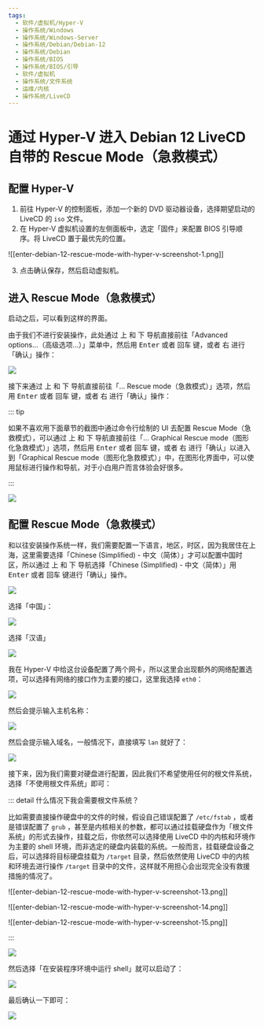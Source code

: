 ```yaml
---
tags:
  - 软件/虚拟机/Hyper-V
  - 操作系统/Windows
  - 操作系统/Windows-Server
  - 操作系统/Debian/Debian-12
  - 操作系统/Debian
  - 操作系统/BIOS
  - 操作系统/BIOS/引导
  - 软件/虚拟机
  - 操作系统/文件系统
  - 运维/内核
  - 操作系统/LiveCD
---
```

# 通过 Hyper-V 进入 Debian 12 LiveCD 自带的 Rescue Mode（急救模式）

## 配置 Hyper-V

1. 前往 Hyper-V 的控制面板，添加一个新的 DVD 驱动器设备，选择期望启动的 LiveCD 的 `iso` 文件。
2. 在 Hyper-V 虚拟机设置的左侧面板中，选定「固件」来配置 BIOS 引导顺序。将 LiveCD 置于最优先的位置。

![[enter-debian-12-rescue-mode-with-hyper-v-screenshot-1.png]]

3. 点击确认保存，然后启动虚拟机。
## 进入 Rescue Mode（急救模式）

启动之后，可以看到这样的界面。

由于我们不进行安装操作，此处通过 <kbd data-keyboard-key="up-arrow">上</kbd> 和 <kbd data-keyboard-key="down-arrow">下</kbd> 导航直接前往「Advanced options...（高级选项...）」菜单中，然后用 <kbd data-keyboard-key="enter">Enter</kbd> 或者 <kbd data-keyboard-key="enter">回车</kbd> 键，或者 <kbd data-keyboard-key="right-arrow">右</kbd> 进行「确认」操作：

![](./assets/enter-debian-12-rescue-mode-with-hyper-v-screenshot-2.png)

接下来通过 <kbd data-keyboard-key="up-arrow">上</kbd> 和 <kbd data-keyboard-key="down-arrow">下</kbd> 导航直接前往「... Rescue mode（急救模式）」选项，然后用 <kbd data-keyboard-key="enter">Enter</kbd> 或者 <kbd data-keyboard-key="enter">回车</kbd> 键，或者 <kbd data-keyboard-key="right-arrow">右</kbd> 进行「确认」操作：

::: tip

如果不喜欢用下面章节的截图中通过命令行绘制的 UI 去配置 Rescue Mode（急救模式），可以通过 <kbd data-keyboard-key="up-arrow">上</kbd> 和 <kbd data-keyboard-key="down-arrow">下</kbd> 导航直接前往「... Graphical Rescue mode（图形化急救模式）」选项，然后用 <kbd data-keyboard-key="enter">Enter</kbd> 或者 <kbd data-keyboard-key="enter">回车</kbd> 键，或者 <kbd data-keyboard-key="right-arrow">右</kbd> 进行「确认」以进入到「Graphical Rescue mode（图形化急救模式）」中，在图形化界面中，可以使用鼠标进行操作和导航，对于小白用户而言体验会好很多。

:::

![](./assets/enter-debian-12-rescue-mode-with-hyper-v-screenshot-3.png)

## 配置 Rescue Mode（急救模式）

和以往安装操作系统一样，我们需要配置一下语言，地区，时区，因为我居住在上海，这里需要选择「Chinese (Simplified) - 中文（简体）」才可以配置中国时区，所以通过 <kbd data-keyboard-key="up-arrow">上</kbd> 和 <kbd data-keyboard-key="down-arrow">下</kbd> 导航选择「Chinese (Simplified) - 中文（简体）」用 <kbd data-keyboard-key="enter">Enter</kbd> 或者 <kbd data-keyboard-key="enter">回车</kbd> 键进行「确认」操作。

![](./assets/enter-debian-12-rescue-mode-with-hyper-v-screenshot-4.png)

选择「中国」：

![](./assets/enter-debian-12-rescue-mode-with-hyper-v-screenshot-5.png)

选择「汉语」

![](./assets/enter-debian-12-rescue-mode-with-hyper-v-screenshot-6.png)

我在 Hyper-V 中给这台设备配置了两个网卡，所以这里会出现额外的网络配置选项，可以选择有网络的接口作为主要的接口，这里我选择 `eth0`：

![](./assets/enter-debian-12-rescue-mode-with-hyper-v-screenshot-7.png)

然后会提示输入主机名称：

![](./assets/enter-debian-12-rescue-mode-with-hyper-v-screenshot-8.png)

然后会提示输入域名，一般情况下，直接填写 `lan` 就好了：

![](./assets/enter-debian-12-rescue-mode-with-hyper-v-screenshot-9.png)

接下来，因为我们需要对硬盘进行配置，因此我们不希望使用任何的根文件系统，选择「不使用根文件系统」即可：

::: detail 什么情况下我会需要根文件系统？

比如需要直接操作硬盘中的文件的时候，假设自己错误配置了 `/etc/fstab` ，或者是错误配置了 `grub` ，甚至是内核相关的参数，都可以通过挂载硬盘作为「根文件系统」的形式去操作，挂载之后，你依然可以选择使用 LiveCD 中的内核和环境作为主要的 shell 环境，而非选定的硬盘内装载的系统。一般而言，挂载硬盘设备之后，可以选择将目标硬盘挂载为 `/target` 目录，然后依然使用 LiveCD 中的内核和环境去进行操作 `/target` 目录中的文件，这样就不用担心会出现完全没有救援措施的情况了。

![[enter-debian-12-rescue-mode-with-hyper-v-screenshot-13.png]]

![[enter-debian-12-rescue-mode-with-hyper-v-screenshot-14.png]]

![[enter-debian-12-rescue-mode-with-hyper-v-screenshot-15.png]]

:::

![](./assets/enter-debian-12-rescue-mode-with-hyper-v-screenshot-10.png)

然后选择「在安装程序环境中运行 shell」就可以启动了：

![](./assets/enter-debian-12-rescue-mode-with-hyper-v-screenshot-11.png)

最后确认一下即可：

![](./assets/enter-debian-12-rescue-mode-with-hyper-v-screenshot-12.png)
